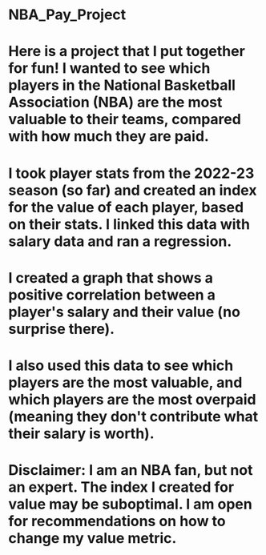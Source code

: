 # NBA_Pay_Project

# Here is a project that I put together for fun! I wanted to see which players in the National Basketball Association (NBA) are the most valuable to their teams, compared with how much they are paid. 
# I took player stats from the 2022-23 season (so far) and created an index for the value of each player, based on their stats. I linked this data with salary data and ran a regression. 
# I created a graph that shows a positive correlation between a player's salary and their value (no surprise there). 
# I also used this data to see which players are the most valuable, and which players are the most overpaid (meaning they don't contribute what their salary is worth).
# Disclaimer: I am an NBA fan, but not an expert. The index I created for value may be suboptimal. I am open for recommendations on how to change my value metric.
